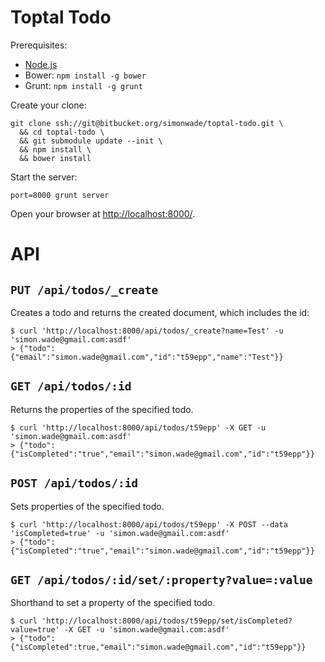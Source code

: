 # Toptal Todo

Prerequisites:

- [Node.js](http://nodejs.org/)
- Bower: `npm install -g bower`
- Grunt: `npm install -g grunt`

Create your clone:

    git clone ssh://git@bitbucket.org/simonwade/toptal-todo.git \
      && cd toptal-todo \
      && git submodule update --init \
      && npm install \
      && bower install

Start the server:

    port=8000 grunt server

Open your browser at [http://localhost:8000/](http://localhost:8000).

# API

## `PUT /api/todos/_create`

Creates a todo and returns the created document, which includes the id:

    $ curl 'http://localhost:8000/api/todos/_create?name=Test' -u 'simon.wade@gmail.com:asdf'
	> {"todo":{"email":"simon.wade@gmail.com","id":"t59epp","name":"Test"}}

## `GET /api/todos/:id`

Returns the properties of the specified todo.

	$ curl 'http://localhost:8000/api/todos/t59epp' -X GET -u 'simon.wade@gmail.com:asdf'
	> {"todo":{"isCompleted":"true","email":"simon.wade@gmail.com","id":"t59epp"}}

## `POST /api/todos/:id`

Sets properties of the specified todo.

	$ curl 'http://localhost:8000/api/todos/t59epp' -X POST --data 'isCompleted=true' -u 'simon.wade@gmail.com:asdf'
	> {"todo":{"isCompleted":"true","email":"simon.wade@gmail.com","id":"t59epp"}}

## `GET /api/todos/:id/set/:property?value=:value`

Shorthand to set a property of the specified todo.

	$ curl 'http://localhost:8000/api/todos/t59epp/set/isCompleted?value=true' -X GET -u 'simon.wade@gmail.com:asdf'
	> {"todo":{"isCompleted":true,"email":"simon.wade@gmail.com","id":"t59epp"}}
